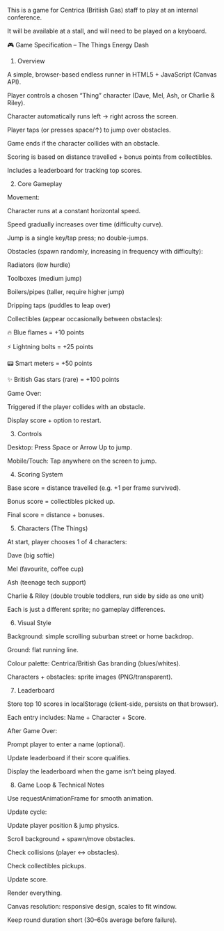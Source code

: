 This is a game for Centrica (Britiish Gas) staff to play at an internal conference. 

It will be available at a stall, and will need to be played on a keyboard.

🎮 Game Specification – The Things Energy Dash
1. Overview

A simple, browser-based endless runner in HTML5 + JavaScript (Canvas API).

Player controls a chosen “Thing” character (Dave, Mel, Ash, or Charlie & Riley).

Character automatically runs left → right across the screen.

Player taps (or presses space/↑) to jump over obstacles.

Game ends if the character collides with an obstacle.

Scoring is based on distance travelled + bonus points from collectibles.

Includes a leaderboard for tracking top scores.

2. Core Gameplay

Movement:

Character runs at a constant horizontal speed.

Speed gradually increases over time (difficulty curve).

Jump is a single key/tap press; no double-jumps.

Obstacles (spawn randomly, increasing in frequency with difficulty):

Radiators (low hurdle)

Toolboxes (medium jump)

Boilers/pipes (taller, require higher jump)

Dripping taps (puddles to leap over)

Collectibles (appear occasionally between obstacles):

🔥 Blue flames = +10 points

⚡ Lightning bolts = +25 points

📟 Smart meters = +50 points

✨ British Gas stars (rare) = +100 points

Game Over:

Triggered if the player collides with an obstacle.

Display score + option to restart.

3. Controls

Desktop: Press Space or Arrow Up to jump.

Mobile/Touch: Tap anywhere on the screen to jump.

4. Scoring System

Base score = distance travelled (e.g. +1 per frame survived).

Bonus score = collectibles picked up.

Final score = distance + bonuses.

5. Characters (The Things)

At start, player chooses 1 of 4 characters:

Dave (big softie)

Mel (favourite, coffee cup)

Ash (teenage tech support)

Charlie & Riley (double trouble toddlers, run side by side as one unit)

Each is just a different sprite; no gameplay differences.

6. Visual Style

Background: simple scrolling suburban street or home backdrop.

Ground: flat running line.

Colour palette: Centrica/British Gas branding (blues/whites).

Characters + obstacles: sprite images (PNG/transparent).

7. Leaderboard

Store top 10 scores in localStorage (client-side, persists on that browser).

Each entry includes: Name + Character + Score.

After Game Over:

Prompt player to enter a name (optional).

Update leaderboard if their score qualifies.

Display the leaderboard when the game isn't being played.


8. Game Loop & Technical Notes

Use requestAnimationFrame for smooth animation.

Update cycle:

Update player position & jump physics.

Scroll background + spawn/move obstacles.

Check collisions (player ↔ obstacles).

Check collectibles pickups.

Update score.

Render everything.

Canvas resolution: responsive design, scales to fit window.

Keep round duration short (30–60s average before failure).